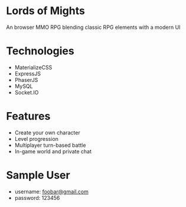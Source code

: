 # Lords of Mights

An browser MMO RPG blending classic RPG elements with a modern UI

# Technologies
- MaterializeCSS
- ExpressJS
- PhaserJS
- MySQL
- Socket.IO

# Features
- Create your own character
- Level progression
- Multiplayer turn-based battle
- In-game world and private chat

# Sample User
- username: foobar@gmail.com
- password: 123456
